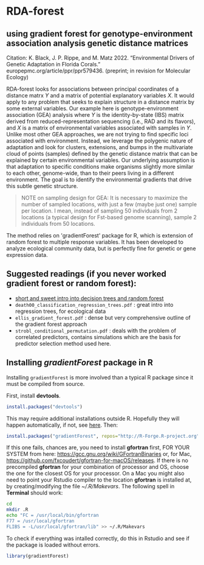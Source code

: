 # RDA-forest
## using gradient forest for genotype-environment association analysis genetic distance matrices

Citation: K. Black, J. P. Rippe, and M. Matz 2022. “Environmental Drivers of Genetic Adaptation in Florida Corals.” europepmc.org/article/ppr/ppr579436. (preprint; in revision for Molecular Ecology)

RDA-forest looks for associations between principal coordinates of a distance matrx *Y* and a matrix of potential explanatory variables *X*. It would apply to any problem that seeks to explain structure in a distance matrix by some external variables. Our example here is genotype-environment association (GEA) analysis where *Y* is the identity-by-state (IBS) matrix derived from reduced-representation sequencing (i.e., RAD and its flavors), and *X* is a matrix of environmental variables associated with samples in *Y*. Unlike most other GEA approaches, we are not trying to find specific loci associated with environment. Instead, we leverage the polygenic nature of adaptation and look for clusters, extensions, and bumps in the multivariate cloud of points (samples) defined by the genetic distance matrix that can be explained by certain environmental variables. Our underlying assumption is that adaptation to specific conditions make organisms slightly more similar to each other, genome-wide, than to their peers living in a different environment. The goal is to identify the environmental gradients that drive this subtle genetic structure.

> NOTE on sampling design for GEA: It is necessary to maximize the number of sampled locations, with just a few (maybe just one) sample per location. I mean, instead of sampling 50 individuals from 2 locations (a typical design for Fst-based genome scanning), sample 2 individuals from 50 locations.

The method relies on 'gradientForest' package for R, which is extension of random forest to multiple response variables. It has been developed to analyze ecological community data, but is perfectly fine for genetic or gene expression data.  

## Suggested readings (if you never worked gradient forest or random forest):
- [short and sweet intro into decision trees and random forest](https://towardsdatascience.com/understanding-random-forest-58381e0602d2)
- `death00_classification_regression_trees.pdf` : great intro into regression trees, for ecological data
- `ellis_gradient_forest.pdf` : dense but very comprehensive outline of the gradient forest approach
- `strobl_conditional_permutation.pdf` : deals with the problem of correlated predictors, contains simulations which are the basis for predictor selection method used here.

## Installing *gradientForest* package in R  

Installing `gradientForest` is more involved than a typical R package since it must be compiled from source. 

First, install **devtools**. 
```R
install.packages("devtools")
```
This may require additional installations outside R. Hopefully they will happen automatically, if not, see [here](https://www.r-project.org/nosvn/pandoc/devtools.html).
Then:
```R
install.packages("gradientForest", repos="http://R-Forge.R-project.org")
```
If this one fails, chances are, you need to install **gfortran** first, FOR YOUR SYSTEM from here:
https://gcc.gnu.org/wiki/GFortranBinaries or, for Mac, https://github.com/fxcoudert/gfortran-for-macOS/releases. If there is no precompiled **gfortran** for your combination of processor and OS, choose the one for the closest OS for your processor.
On a Mac you might also need to point your Rstudio compiler to the location **gfortran** is installed at, by creating/modifying the file *~/.R/Makevars*. The following spell in **Terminal** should work:
```sh
cd
mkdir .R
echo "FC = /usr/local/bin/gfortran
F77 = /usr/local/gfortran
FLIBS = -L/usr/local/gfortran/lib" >> ~/.R/Makevars
```
To check if everything was intalled correctly, do this in Rstudio and see if the package is loaded without errors.
```R
library(gradientForest)
```

